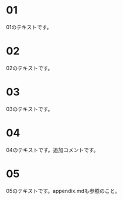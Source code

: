 # 01
01のテキストです。

# 02
02のテキストです。

# 03
03のテキストです。

# 04
04のテキストです。追加コメントです。

# 05
05のテキストです。appendix.mdも参照のこと。